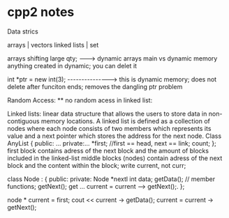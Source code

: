 # cpp2 notes

Data strics

arrays | vectors 
linked lists | set

arrays 
shifting large qty; ---> dynamic arrays
main vs dynamic memory
anything created in dynamic; you can delet it

int *ptr = new int(3); ---------------> this is dynamic memory;
does not delete after funciton ends; removes the dangling ptr problem 

Random Access: 
** no random acess in linked list: 

Linked lists: linear data structure that allows the users to store data in non-contiguous memory locations.
              A linked list is defined as a collection of nodes where each node consists of two members which 
              represents its value and a next pointer which stores the address for the next node.
Class AnyList {
  public: ...
  private:...
    *first; //first == head, next == link;
    count;
};
  first block contains adress of the next block and the amount of blocks included in the linked-list
  middle blocks (nodes) contain adress of the next block and the content within the block; 
write current, not curr;

class Node :
{
public:
private: 
  Node *nextl 
  int data;
  getData(); // member functions;
  getNext();
  get
  ...
  current = current  --> getNext();.
};

node * current = first;
cout << current -> getData();
current = current -> getNext();



